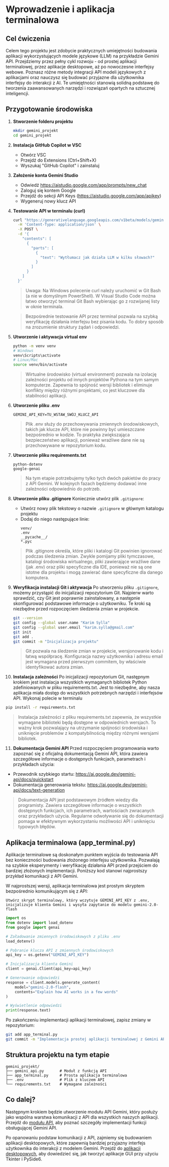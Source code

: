 # Wprowadzenie i aplikacja terminalowa

## Cel ćwiczenia

Celem tego projektu jest zdobycie praktycznych umiejętności budowania aplikacji wykorzystujących modele językowe (LLM) na przykładzie Gemini API. Przejdziemy przez pełny cykl rozwoju - od prostej aplikacji terminalowej, przez aplikacje desktopowe, aż po nowoczesne interfejsy webowe. Poznasz różne metody integracji API modeli językowych z aplikacjami oraz nauczysz się budować przyjazne dla użytkownika interfejsy do interakcji z AI. Te umiejętności stanowią solidną podstawę do tworzenia zaawansowanych narzędzi i rozwiązań opartych na sztucznej inteligencji.

## Przygotowanie środowiska

1. **Stworzenie folderu projektu**
   ```bash
   mkdir gemini_projekt
   cd gemini_projekt
   ```

2. **Instalacja GitHub Copilot w VSC**
   - Otwórz VSC
   - Przejdź do Extensions (Ctrl+Shift+X)
   - Wyszukaj "GitHub Copilot" i zainstaluj

3. **Założenie konta Gemini Studio**
   - Odwiedź https://aistudio.google.com/app/prompts/new_chat
   - Zaloguj się kontem Google
   - Przejdź do sekcji API Keys (https://aistudio.google.com/app/apikey)
   - Wygeneruj nowy klucz API

4. **Testowanie API w terminalu (curl)**
   ```bash
   curl "https://generativelanguage.googleapis.com/v1beta/models/gemini-2.0-flash:generateContent?key=YOUR_API_KEY" \
     -H 'Content-Type: application/json' \
     -X POST \
     -d '{
       "contents": [
         {
           "parts": [
             {
               "text": "Wytłumacz jak działa LLM w kilku słowach?"
             }
           ]
         }
       ]
     }'
   ```
   
   > Uwaga: Na Windows polecenie curl należy uruchomić w Git Bash (a nie w domyślnym PowerShell). W Visual Studio Code można łatwo otworzyć terminal Git Bash wybierając go z rozwijanej listy w oknie terminala.
   
   > Bezpośrednie testowanie API przez terminal pozwala na szybką weryfikację działania interfejsu bez pisania kodu. To dobry sposób na zrozumienie struktury żądań i odpowiedzi.

5. **Utworzenie i aktywacja virtual env**
   ```bash
   python -m venv venv
   # Windows
   venv\Scripts\activate
   # Linux/Mac
   source venv/bin/activate
   ```
   
   > Wirtualne środowisko (virtual environment) pozwala na izolację zależności projektu od innych projektów Pythona na tym samym komputerze. Zapewnia to spójność wersji bibliotek i eliminuje konflikty między różnymi projektami, co jest kluczowe dla stabilności aplikacji.

6. **Utworzenie pliku .env**
   ```
   GEMINI_API_KEY=TU_WSTAW_SWÓJ_KLUCZ_API
   ```
   
   > Plik .env służy do przechowywania zmiennych środowiskowych, takich jak klucze API, które nie powinny być umieszczane bezpośrednio w kodzie. To praktyka zwiększająca bezpieczeństwo aplikacji, ponieważ wrażliwe dane nie są przechowywane w repozytorium kodu.

7. **Utworzenie pliku requirements.txt**
   ```
   python-dotenv
   google-genai
   ```
   
   > Na tym etapie potrzebujemy tylko tych dwóch pakietów do pracy z API Gemini. W kolejnych fazach będziemy dodawać inne zależności odpowiednio do potrzeb.

8. **Utworzenie pliku .gitignore**
   Koniecznie utwórz  plik `.gitignore`:
   
   - Utwórz nowy plik tekstowy o nazwie `.gitignore` w głównym katalogu projektu
   - Dodaj do niego następujące linie:
     ```
     venv/
     .env
     __pycache__/
     *.pyc
     ```
   
   
   > Plik .gitignore określa, które pliki i katalogi Git powinien ignorować podczas śledzenia zmian. Zwykle pomijamy pliki tymczasowe, katalogi środowiska wirtualnego, pliki zawierające wrażliwe dane (jak .env) oraz pliki specyficzne dla IDE, ponieważ nie są one istotne dla projektu i mogą zawierać dane specyficzne dla danego komputera.

9. **Weryfikacja instalacji Git i aktywacja**
   Po utworzeniu pliku `.gitignore`, możemy przystąpić do inicjalizacji repozytorium Git. Najpierw warto sprawdzić, czy Git jest poprawnie zainstalowany, a następnie skonfigurować podstawowe informacje o użytkowniku. Te kroki są niezbędne przed rozpoczęciem śledzenia zmian w projekcie.
   
   ```bash
   git --version
   git config --global user.name "Karim Sylla"
   git config --global user.email "karim.sylla@gmail.com"
   git init
   git add .
   git commit -m "Inicjalizacja projektu"
   ```

   > Git pozwala na śledzenie zmian w projekcie, wersjonowanie kodu i łatwą współpracę. Konfiguracja nazwy użytkownika i adresu email jest wymagana przed pierwszym commitem, by właściwie identyfikować autora zmian.

10. **Instalacja zależności**
   Po inicjalizacji repozytorium Git, następnym krokiem jest instalacja wszystkich wymaganych bibliotek Python zdefiniowanych w pliku requirements.txt. Jest to niezbędne, aby nasza aplikacja miała dostęp do wszystkich potrzebnych narzędzi i interfejsów API. Wykonaj polecie w terminalu
   
   ```bash
   pip install -r requirements.txt
   ```
   
   > Instalacja zależności z pliku requirements.txt zapewnia, że wszystkie wymagane biblioteki będą dostępne w odpowiednich wersjach. To ważny krok pozwalający na utrzymanie spójności środowiska i uniknięcie problemów z kompatybilnością między różnymi wersjami bibliotek.

11. **Dokumentacja Gemini API**
   Przed rozpoczęciem programowania warto zapoznać się z oficjalną dokumentacją Gemini API, która zawiera szczegółowe informacje o dostępnych funkcjach, parametrach i przykładach użycia:
   
   - Przewodnik szybkiego startu: https://ai.google.dev/gemini-api/docs/quickstart
   - Dokumentacja generowania tekstu: https://ai.google.dev/gemini-api/docs/text-generation
   
   > Dokumentacja API jest podstawowym źródłem wiedzy dla programisty. Zawiera szczegółowe informacje o wszystkich dostępnych funkcjach, ich parametrach, wartościach zwracanych oraz przykładach użycia. Regularne odwoływanie się do dokumentacji pomaga w efektywnym wykorzystaniu możliwości API i uniknięciu typowych błędów.

## Aplikacja terminalowa (app_terminal.py)

Aplikacje terminalowe są doskonałym punktem wyjścia do testowania API bez konieczności budowania złożonego interfejsu użytkownika. Pozwalają na szybkie eksperymenty i weryfikację działania API przed przejściem do bardziej złożonych implementacji. Poniższy kod stanowi najprostszy przykład komunikacji z API Gemini.

W najprostszej wersji, aplikacja terminalowa jest prostym skryptem bezpośrednio komunikującym się z API:

```
Utwórz skrypt terminalowy, który wczytuje GEMINI_API_KEY z .env, 
inicjalizuje klienta Gemini i wysyła zapytanie do modelu gemini-2.0-flash
```

```python
import os
from dotenv import load_dotenv
from google import genai

# Załadowanie zmiennych środowiskowych z pliku .env
load_dotenv()

# Pobranie klucza API z zmiennych środowiskowych
api_key = os.getenv("GEMINI_API_KEY")

# Inicjalizacja klienta Gemini
client = genai.Client(api_key=api_key)

# Generowanie odpowiedzi
response = client.models.generate_content(
    model="gemini-2.0-flash", 
    contents="Explain how AI works in a few words"
)

# Wyświetlenie odpowiedzi
print(response.text)
```

Po zakończeniu implementacji aplikacji terminalowej, zapisz zmiany w repozytorium:

```bash
git add app_terminal.py
git commit -m "Implementacja prostej aplikacji terminalowej z Gemini API"
```

## Struktura projektu na tym etapie

```
gemini_projekt/
├── gemini_api.py       # Moduł z funkcją API
├── app_terminal.py     # Prosta aplikacja terminalowa
├── .env                # Plik z kluczem API
└── requirements.txt    # Wymagane zależności
```

## Co dalej?

Następnym krokiem będzie utworzenie modułu API Gemini, który posłuży jako wspólna warstwa komunikacji z API dla wszystkich naszych aplikacji. Przejdź do [modułu API](gemini-api-module.md), aby poznać szczegóły implementacji funkcji obsługującej Gemini API.

Po opanowaniu podstaw komunikacji z API, zajmiemy się budowaniem aplikacji desktopowych, które zapewnią bardziej przyjazny interfejs użytkownika do interakcji z modelem Gemini. Przejdź do [aplikacji desktopowych](aplikacje-desktopowe.md), aby dowiedzieć się, jak tworzyć aplikacje GUI przy użyciu Tkinter i PySide6.